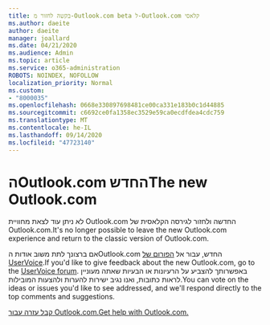 ```yaml
---
title: בקשה לחזור מ-Outlook.com beta ל-Outlook.com קלאסי
ms.author: daeite
author: daeite
manager: joallard
ms.date: 04/21/2020
ms.audience: Admin
ms.topic: article
ms.service: o365-administration
ROBOTS: NOINDEX, NOFOLLOW
localization_priority: Normal
ms.custom:
- "8000035"
ms.openlocfilehash: 0668e330897698481ce00ca331e183b0c1d44885
ms.sourcegitcommit: c6692ce0fa1358ec3529e59ca0ecdfdea4cdc759
ms.translationtype: MT
ms.contentlocale: he-IL
ms.lasthandoff: 09/14/2020
ms.locfileid: "47723140"
---
```

# <a name="the-new-outlookcom"></a><span data-ttu-id="949ca-102">הOutlook.com החדש</span><span class="sxs-lookup"><span data-stu-id="949ca-102">The new Outlook.com</span></span>

<span data-ttu-id="949ca-103">לא ניתן עוד לצאת מחוויית Outlook.com החדשה ולחזור לגירסה הקלאסית של Outlook.com.</span><span class="sxs-lookup"><span data-stu-id="949ca-103">It's no longer possible to leave the new Outlook.com experience and return to the classic version of Outlook.com.</span></span>

<span data-ttu-id="949ca-104">אם ברצונך לתת משוב אודות הOutlook.com החדש, עבור אל [הפורום של UserVoice](https://go.microsoft.com/fwlink/p/?linkid=851599).</span><span class="sxs-lookup"><span data-stu-id="949ca-104">If you'd like to give feedback about the new Outlook.com, go to the [UserVoice forum](https://go.microsoft.com/fwlink/p/?linkid=851599).</span></span> <span data-ttu-id="949ca-105">באפשרותך להצביע על הרעיונות או הבעיות שאתה מעוניין לראות כתובות, ואנו נגיב ישירות להערות ולהצעות המובילות.</span><span class="sxs-lookup"><span data-stu-id="949ca-105">You can vote on the ideas or issues you'd like to see addressed, and we'll respond directly to the top comments and suggestions.</span></span>

[<span data-ttu-id="949ca-106">קבל עזרה עבור Outlook.com.</span><span class="sxs-lookup"><span data-stu-id="949ca-106">Get help with Outlook.com.</span></span>](https://support.office.com/article/40676ad0-c831-45ac-a023-5be633be798d?wt.mc_id=Office_Outlook_com_Alchemy)